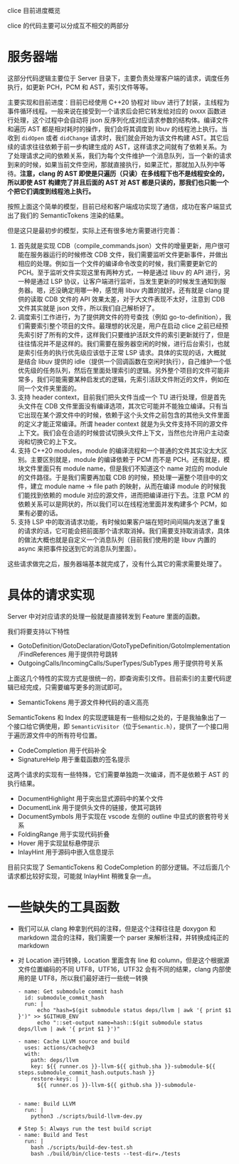 clice 目前进度概览

clice 的代码主要可以分成互不相交的两部分

# 服务器端

这部分代码逻辑主要位于 Server 目录下，主要负责处理客户端的请求，调度任务执行，如更新 PCH，PCM 和 AST，索引文件等等。

主要实现和目前进度：目前已经使用 C++20 协程对 libuv 进行了封装，主线程为事件循环线程。一般来说在接受到一个请求后会把它转发给对应的 `OnXXX` 函数进行处理，这个过程中会自动将 json 反序列化成对应请求参数的结构体。编译文件和遍历 AST 都是相对耗时的操作，我们会将其调度到 libuv 的线程池上执行。当收到 `didOpen` 或者 `didChange` 请求时，我们就会开始为该文件构建 AST。其它后续的请求往往依赖于前一步构建生成的 AST，这样请求之间就有了依赖关系。为了处理请求之间的依赖关系，我们为每个文件维护一个消息队列，当一个新的请求到来的时候，如果当前文件空闲，那就直接执行，如果正忙，那就加入队列中等待。**注意，clang 的 AST 即使是只遍历（只读）在多线程下也不是线程安全的，所以即使 AST 构建完了并且后面的 AST 对 AST 都是只读的，那我们也只能一个个把它们调度到线程池上执行。**

按照上面这个简单的模型，目前已经和客户端成功实现了通信，成功在客户端显式出了我们的 SemanticTokens 渲染的结果。

但是这只是最初步的模型，实际上还有很多地方需要进行完善：
1. 首先就是实现 CDB（compile_commands.json）文件的增量更新，用户很可能在服务器运行的时候修改 CDB 文件，我们需要监听文件更新事件，并做出相应的处理。例如当一个文件的编译命令改变的时候，我们需要更新它的 PCH。至于监听文件实现这里有两种方式，一种是通过 libuv 的 API 进行，另一种是通过 LSP 协议，让客户端进行监听，当发生更新的时候发生通知到服务器。嗯，还没确定用哪一种，感觉用 libuv 内置的就好。还有就是 clang 提供的读取 CDB 文件的 API 效果太差，对于大文件表现不太好，注意到 CDB 文件其实就是 json 文件，所以我们自己解析好了。
2. 调度索引工作进行，为了提供跨文件的符号查找（例如 go-to-definition），我们需要索引整个项目的文件。最理想的状况是，用户在启动 clice 之前已经预先索引好了所有的文件，这样我们只要维护活跃文件的索引更新就行了，但是往往情况并不是这样的。我们需要在服务器空闲的时候，进行后台索引，也就是索引任务的执行优先级应该低于正常 LSP 请求。具体的实现的话，大概就是结合 libuv 提供的 idle（提供一个回调函数在空闲时执行），自己维护一个低优先级的任务队列，然后在里面处理索引的逻辑。另外整个项目的文件可能非常多，我们可能需要某种启发式的逻辑，先索引活跃文件附近的文件，例如在同一个文件夹里面的。
3. 支持 header context，目前我们把头文件当成一个 TU 进行处理，但是首先头文件在 CDB 文件里面没有编译选项，其次它可能并不能独立编译。只有当它出现在某个源文件中的时候，依赖于这个头文件之前包含的其他头文件里面的定义才能正常编译。所谓 header context 就是为头文件支持不同的源文件上下文。我们会在合适的时候尝试切换头文件上下文，当然也允许用户主动查询和切换它的上下文。
4. 支持 C++20 modules，module 的编译流程和一个普通的文件其实没太大区别。主要区别就是，module 的编译依赖于 PCM 而不是 PCH。还有就是，模块文件里面只有 module name，但是我们不知道这个 name 对应的 module 的文件路径。于是我们需要再加载 CDB 的时候，预处理一遍整个项目中的文件，建立 module name -> file path 的映射，从而在编译 module 的时候我们能找到依赖的 module 对应的源文件，进而把编译进行下去。注意 PCM 的依赖关系可以是网状的，所以我们可以在线程池里面并发构建多个 PCM，如果有必要的话。
5. 支持 LSP 中的取消请求功能，有时候如果客户端在短时间间隔内发送了重复的请求的话，它可能会把前面那个请求取消掉。我们需要支持取消请求，具体的做法大概也就是自定义一个消息队列（目前我们使用的是 libuv 内置的 async 来把事件投送到它的消息队列里面）。

这些请求做完之后，服务器端基本就完成了，没有什么其它的需求需要处理了。


# 具体的请求实现

Server 中对对应请求的处理一般就是直接转发到 Feature 里面的函数。

我们将要支持以下特性

- GotoDefinition/GotoDeclaration/GotoTypeDefinition/GotoImplementation/FindReferences 用于提供符号跳转
- OutgoingCalls/IncomingCalls/SuperTypes/SubTypes 用于提供符号关系

上面这几个特性的实现方式是很统一的，即查询索引文件。目前索引的主要代码逻辑已经完成，只需要编写更多的测试即可。

- SemanticTokens 用于源文件种代码的语义高亮

SemanticTokens 和 Index 的实现逻辑是有一些相似之处的，于是我抽象出了一个接口给它俩使用，即 `SemanticVisitor`（位于`Semantic.h`），提供了一个接口用于遍历源文件中的所有符号位置。

- CodeCompletion 用于代码补全
- SignatureHelp 用于重载函数的签名提示

这两个请求的实现有一些特殊，它们需要单独跑一次编译，而不是依赖于 AST 的执行结果。

- DocumentHighlight 用于突出显式源码中的某个文件
- DocumentLink 用于提供头文件的链接，使其可跳转
- DocumentSymbols 用于实现在 vscode 左侧的 outline 中显式的嵌套符号关系
- FoldingRange 用于实现代码折叠
- Hover 用于实现鼠标悬停提示
- InlayHint 用于源码中嵌入信息提示

目前只实现了 SemanticTokens 和 CodeCompletion 的部分逻辑。不过后面几个请求都比较好实现，可能就 InlayHint 稍微复杂一点。

# 一些缺失的工具函数
- 我们可以从 clang 种拿到代码的注释，但是这个注释往往是 doxygon 和 markdown 混合的注释，我们需要一个 parser 来解析注释，并转换成纯正的 markdown
- 对 Location 进行转换，Location 里面含有 line 和 column，但是这个根据源文件位置编码的不同 UTF8，UTF16，UTF32 会有不同的结果，clang 内部使用的是 UTF8，所以我们最好进行一些统一转换

      - name: Get submodule commit hash
        id: submodule_commit_hash
        run: |
            echo "hash=$(git submodule status deps/llvm | awk '{ print $1 }')" >> $GITHUB_ENV
            echo "::set-output name=hash::$(git submodule status deps/llvm | awk '{ print $1 }')"
            
      - name: Cache LLVM source and build
        uses: actions/cache@v3
        with:
          path: deps/llvm
          key: ${{ runner.os }}-llvm-${{ github.sha }}-submodule-${{ steps.submodule_commit_hash.outputs.hash }}
          restore-keys: |
            ${{ runner.os }}-llvm-${{ github.sha }}-submodule-


      - name: Build LLVM
        run: |
          python3 ./scripts/build-llvm-dev.py

      # Step 5: Always run the test build script
      - name: Build and Test
        run: |
          bash ./scripts/build-dev-test.sh
          bash ./build/bin/clice-tests --test-dir=./tests